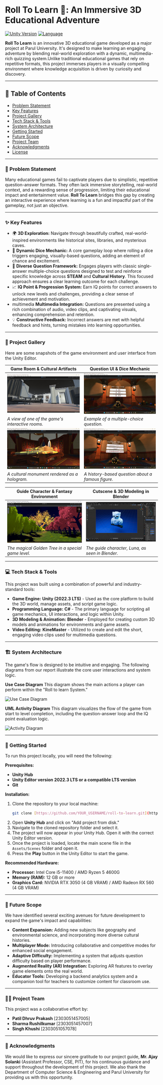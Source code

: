 # Roll To Learn 🎲: An Immersive 3D Educational Adventure

[![Unity Version](https://img.shields.io/badge/Unity-2022.3%20LTS-blueviolet.svg)](https://unity.com/)
[![Language](https://img.shields.io/badge/C%23-Powered-blue.svg)](https://docs.microsoft.com/en-us/dotnet/csharp/)

**Roll To Learn** is an innovative 3D educational game developed as a major project at Parul University. It's designed to make learning an engaging adventure by blending real-world exploration with a dynamic, multimedia-rich quizzing system.Unlike traditional educational games that rely on repetitive formats, this project immerses players in a visually compelling environment where knowledge acquisition is driven by curiosity and discovery.

---

## 📜 Table of Contents

* [Problem Statement](#-problem-statement)
* [Key Features](#-key-features)
* [Project Gallery](#-project-gallery)
* [Tech Stack & Tools](#-tech-stack--tools)
* [System Architecture](#-system-architecture)
* [Getting Started](#-getting-started)
* [Future Scope](#-future-scope)
* [Project Team](#-project-team)
* [Acknowledgments](#-acknowledgments)
* [License](#-license)

---

### 🎯 Problem Statement

Many educational games fail to captivate players due to simplistic, repetitive question-answer formats. They often lack immersive storytelling, real-world context, and a rewarding sense of progression, limiting their educational impact and entertainment value. **Roll To Learn** bridges this gap by creating an interactive experience where learning is a fun and impactful part of the gameplay, not just an objective.

---

### ✨ Key Features

* 🌍 **3D Exploration:** Navigate through beautifully crafted, real-world-inspired environments like historical sites, libraries, and mysterious caves.
* 🎲 **Dynamic Dice Mechanic:** A core gameplay loop where rolling a dice triggers engaging, visually-based questions, adding an element of chance and excitement.
* 🧠 **Diverse Question Framework:** Engages players with classic single-answer multiple-choice questions designed to test and reinforce specific knowledge across **STEAM** and **Cultural History**. This focused approach ensures a clear learning outcome for each challenge.
* 📈 **IQ Point & Progression System:** Earn IQ points for correct answers to unlock new levels and challenges, providing a clear sense of achievement and motivation.
* multimedia **Multimedia Integration:** Questions are presented using a rich combination of audio, video clips, and captivating visuals, enhancing comprehension and retention.
* 💡 **Constructive Feedback:** Incorrect answers are met with helpful feedback and hints, turning mistakes into learning opportunities.

---

### 📸 Project Gallery

Here are some snapshots of the game environment and user interface from the Unity Editor.

| Game Room & Cultural Artifacts                               | Question UI & Dice Mechanic                             |
| ------------------------------------------------------------ | ------------------------------------------------------- |
| ![Screenshot of the main game room](Screenshots/room.jpg) | ![Question Type 1](Screenshots/dice2.jpg) |
| *A view of one of the game's interactive rooms.*  | *Example of a multiple-choice question.*  |
| ![One of Seven Wonders](Screenshots/ram-janmabhoomi-mandir.jpg) | ![Question Type 2](Screenshots/dice.jpg) |
| *A cultural monument rendered as a hologram.*  | *A history-based question about a famous figure.*  |

| Guide Character & Fantasy Environment                        | Cutscene & 3D Modeling in Blender                     |
| ------------------------------------------------------------ | ----------------------------------------------------- |
| ![Golden Tree](Screenshots/elder-tree.jpg) | ![Guide Luna](Screenshots/luna.jpg) |
| *The magical Golden Tree in a special game level.*  | *The guide character, Luna, as seen in Blender.*  |


---

### 💻 Tech Stack & Tools

This project was built using a combination of powerful and industry-standard tools:

* **Game Engine:** **Unity (2022.3 LTS)** - Used as the core platform to build the 3D world, manage assets, and script game logic.
* **Programming Language:** **C#** - The primary language for scripting all game mechanics, UI interactions, and logic within Unity.
* **3D Modeling & Animation:** **Blender** - Employed for creating custom 3D models and animations for environments and game assets.
* **Video Editing:** **KineMaster** - Utilized to create and edit the short, engaging video clips used for multimedia questions.

---

### 🏗️ System Architecture

The game's flow is designed to be intuitive and engaging. The following diagrams from our report illustrate the core user interactions and system logic.

**Use Case Diagram**
This diagram shows the main actions a player can perform within the "Roll to learn System."

![Use Case Diagram](https://i.imgur.com/your-usecase-diagram.png)

**UML Activity Diagram**
This diagram visualizes the flow of the game from start to level completion, including the question-answer loop and the IQ point evaluation logic.

![Activity Diagram](https://i.imgur.com/your-activity-diagram.png)

---

### 🚀 Getting Started

To run this project locally, you will need the following:

**Prerequisites:**
* **Unity Hub** 
* **Unity Editor version 2022.3 LTS or a compatible LTS version** 
* **Git**

**Installation:**

1.  Clone the repository to your local machine:
    ```sh
    git clone [https://github.com/YOUR_USERNAME/roll-to-learn.git](https://github.com/YOUR_USERNAME/roll-to-learn.git)
    ```
2.  Open **Unity Hub** and click on "Add project from disk."
3.  Navigate to the cloned repository folder and select it.
4.  The project will now appear in your Unity Hub. Open it with the correct Unity Editor version.
5.  Once the project is loaded, locate the main scene file in the `Assets/Scenes` folder and open it.
6.  Press the **Play** button in the Unity Editor to start the game.

**Recommended Hardware:**
* **Processor:** Intel Core i5-11400 / AMD Ryzen 5 4600G 
* **Memory (RAM):** 12 GB or more 
* **Graphics Card:** NVIDIA RTX 3050 (4 GB VRAM) / AMD Radeon RX 560 (4 GB VRAM) 

---

### 🔭 Future Scope

We have identified several exciting avenues for future development to expand the game's impact and capabilities:

* **Content Expansion:** Adding new subjects like geography and environmental science, and incorporating more diverse cultural histories.
* **Multiplayer Mode:** Introducing collaborative and competitive modes for enhanced social engagement.
* **Adaptive Difficulty:** Implementing a system that adjusts question difficulty based on player performance.
* **Augmented Reality (AR) Integration:** Exploring AR features to overlay game elements onto the real world.
* **Educator Tools:** Developing a backend analytics system and a companion tool for teachers to customize content for classroom use.

---

### 🧑‍💻 Project Team

This project was a collaborative effort by:

* **Patil Dhruv Prakash** [2303051457005] 
* **Sharma Rushilkumar** [2303051457007] 
* **Singh Khushi** [2303051057078] 

---

### 🙏 Acknowledgments

We would like to express our sincere gratitude to our project guide, **Mr. Ajay Solanki** (Assistant Professor, CSE, PIT), for his continuous guidance and support throughout the development of this project. We also thank the Department of Computer Science & Engineering and Parul University for providing us with this opportunity.
